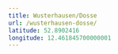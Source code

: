 ```yaml
---
title: Wusterhausen/Dosse
url: /wusterhausen-dosse/
latitude: 52.8902416
longitude: 12.461845700000001
---
```

